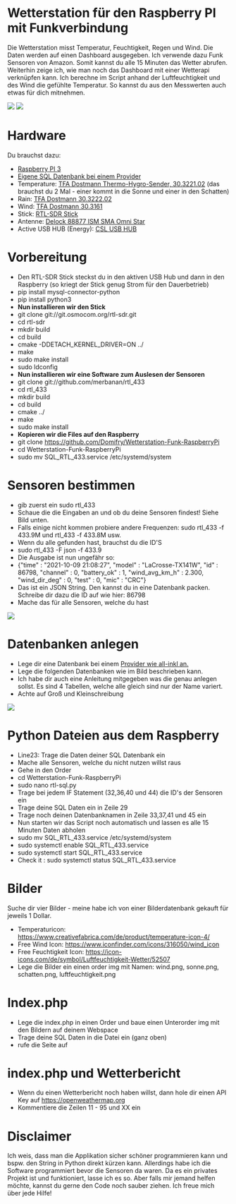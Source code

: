 # Wetterstation für den Raspberry PI mit Funkverbindung

Die Wetterstation misst Temperatur, Feuchtigkeit, Regen und Wind. Die Daten werden auf einen Dashboard ausgegeben. Ich verwende dazu Funk Sensoren von Amazon. Somit kannst du alle 15 Minuten das Wetter abrufen. Weiterhin zeige ich, wie man noch das Dashboard mit einer Wetterapi verknüpfen kann. Ich berechne im Script anhand der Luftfeuchtigkeit und des Wind die gefühlte Temperatur. So kannst du aus den Messwerten auch etwas für dich mitnehmen. 

<img src="https://agile-unternehmen.de/stuff/Wetterstation-sql-final.png">
<img src="https://agile-unternehmen.de/stuff/sql-wetterstation1.png">

# Hardware
Du brauchst dazu: 

* <a href="https://amzn.to/3zHNZnH" target="_blank">Raspberry PI 3</a>
* <a href="https://all-inkl.com/PA3BB517416727D" target="_blank"> Eigene SQL Datenbank bei einem Provider</a>
* Temperature: <a href="https://amzn.to/3oPndbq">TFA Dostmann Thermo-Hygro-Sender, 30.3221.02</a> (das brauchst du 2 Mal - einer kommt in die Sonne und einer in den Schatten)
* Rain: <a href ="https://amzn.to/3Dqihh4">TFA Dostmann 30.3222.02</a>
* Wind: <a href="https://amzn.to/30eydor">TFA Dostmann 30.3161 </a>
* Stick: <a href="https://amzn.to/3anco7Z"> RTL-SDR Stick </a>
* Antenne: <a href="https://amzn.to/3aExHlH"> Delock 88877 ISM SMA Omni Star  </a>
* Active USB HUB (Energy): <a href="https://amzn.to/3arlGj8"> CSL USB HUB </a>

# Vorbereitung

* Den RTL-SDR Stick steckst du in den aktiven USB Hub und dann in den Raspberry (so kriegt der Stick genug Strom für den Dauerbetrieb)
* pip install mysql-connector-python
* pip install python3
* <b>Nun installieren wir den Stick </b>
* git clone git://git.osmocom.org/rtl-sdr.git
* cd rtl-sdr
* mkdir build
* cd build
* cmake -DDETACH_KERNEL_DRIVER=ON ../
* make
* sudo make install
* sudo ldconfig
* <b> Nun installieren wir eine Software zum Auslesen der Sensoren </b>
* git clone git://github.com/merbanan/rtl_433
* cd rtl_433
* mkdir build
* cd build
* cmake ../
* make
* sudo make install
* <b> Kopieren wir die Files auf den Raspberry</b>
* git clone https://github.com/Domifry/Wetterstation-Funk-RaspberryPi
* cd Wetterstation-Funk-RaspberryPi
* sudo mv SQL_RTL_433.service /etc/systemd/system

# Sensoren bestimmen
* gib zuerst ein sudo rtl_433
* Schaue die die Eingaben an und ob du deine Sensoren findest! Siehe Bild unten.
* Falls einige nicht kommen probiere andere Frequenzen: sudo rtl_433 -f 433.9M und rtl_433 -f 433.8M usw.
* Wenn du alle gefunden hast, brauchst du die ID'S
* sudo rtl_433 -F json -f 433.9
* Die Ausgabe ist nun ungefähr so:
* {"time" : "2021-10-09 21:08:27", "model" : "LaCrosse-TX141W", "id" : 86798, "channel" : 0, "battery_ok" : 1, "wind_avg_km_h" : 2.300, "wind_dir_deg" : 0, "test" : 0, "mic" : "CRC"}
* Das ist ein JSON String. Den kannst du in eine Datenbank packen. Schreibe dir dazu die ID auf wie hier: 86798
* Mache das für alle Sensoren, welche du hast

<img src="https://agile-unternehmen.de/stuff/sensordaten.png">

# Datenbanken anlegen
* Lege dir eine Datenbank bei einem  <a href="https://all-inkl.com/PA3BB517416727D" target="_blank"> Provider wie all-inkl an.</a>
* Lege die folgenden Datenbanken wie im Bild beschrieben kann.
* Ich habe dir auch eine Anleitung mitgegeben was die genau anlegen sollst. Es sind 4 Tabellen, welche alle gleich sind nur der Name variert.
* Achte auf Groß und Kleinschreibung

<img src="https://agile-unternehmen.de/stuff/sql-wetterstation.png">

# Python Dateien aus dem Raspberry
* Line23: Trage die Daten deiner SQL Datenbank ein
* Mache alle Sensoren, welche du nicht nutzen willst raus 
* Gehe in den Order 
* cd Wetterstation-Funk-RaspberryPi
* sudo nano rtl-sql.py
* Trage bei jedem IF Statement (32,36,40 und 44) die ID's der Sensoren ein
* Trage deine SQL Daten ein in Zeile 29
* Trage noch deinen Datenbanknamen in Zeile 33,37,41 und 45 ein
* Nun starten wir das Script noch automatisch und lassen es alle 15 Minuten Daten abholen
* sudo mv SQL_RTL_433.service /etc/systemd/system
* sudo systemctl enable SQL_RTL_433.service
* sudo systemctl start SQL_RTL_433.service
* Check it : sudo systemctl status SQL_RTL_433.service

# Bilder
Suche dir vier Bilder - meine habe ich von einer Bilderdatenbank gekauft für jeweils 1 Dollar.
* Temperaturicon: https://www.creativefabrica.com/de/product/temperature-icon-4/
* Free Wind Icon: https://www.iconfinder.com/icons/316050/wind_icon
* Free Feuchtigkeit Icon: https://icon-icons.com/de/symbol/Luftfeuchtigkeit-Wetter/52507
* Lege die Bilder ein einen order img mit Namen: wind.png, sonne.png, schatten.png, luftfeuchtigkeit.png

# Index.php
* Lege die index.php in einen Order und baue einen Unterorder img mit den Bildern auf deinem Webspace
* Trage deine SQL Daten in die Datei ein (ganz oben)
* rufe die Seite auf

# index.php und Wetterbericht
* Wenn du einen Wetterbericht noch haben willst, dann hole dir einen API Key auf https://openweathermap.org
* Kommentiere die Zeilen 11 - 95 und XX ein

# Disclaimer

Ich weis, dass man die Applikation sicher schöner programmieren kann und bspw. den String in Python direkt kürzen kann. Allerdings habe ich die Software programmiert bevor die Sensoren da waren. Da es ein privates Projekt ist und funktioniert, lasse ich es so. Aber falls mir jemand helfen möchte, kannst du gerne den Code noch sauber ziehen. Ich freue mich über jede Hilfe!
